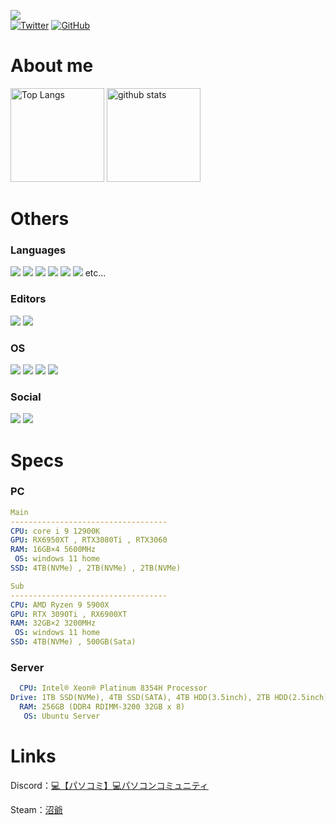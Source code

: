![](https://komarev.com/ghpvc/?username=emak-gg&color=red)
<br>
[![Twitter](https://img.shields.io/badge/-Twitter-1DA1F2.svg?logo=twitter&style=flat-square&logoColor=white)](https://twitter.com/emak8021)
[![GitHub](https://img.shields.io/badge/-Github-181717.svg?logo=github&style=flat-square)](https://github.com/emak-gg)

# About me
<p align="left"> 
  <img alt="Top Langs" height="150px" src="https://github-readme-stats.vercel.app/api/top-langs/?username=emak-gg&layout=compact&show_icons=true&theme=dark" />
  <img alt="github stats" height="150px" src="https://github-readme-stats.vercel.app/api?username=emak-gg&theme=dark&show_icons=ture" />
</p>



# Others

### Languages 
![](https://img.shields.io/badge/JavaScript-F7DF1E?labelColor=black&logo=JavaScript)
![](https://img.shields.io/badge/Node.js-3c873a?labelColor=black&logo=node.js)
![](https://img.shields.io/badge/TypeScript-198ae0?labelColor=black&logo=TypeScript)
![](https://img.shields.io/badge/PHP-805c91?labelColor=black&logo=PHP)
![](https://img.shields.io/badge/HTML5-E34F26?labelColor=black&logo=HTML5)
![](https://img.shields.io/badge/CSS3-1572B6?labelColor=black&logo=CSS3)
etc...

### Editors
![](https://img.shields.io/badge/Visual%20Studio%20Code-007ACC?labelColor=black&logo=Visual%20Studio%20Code) 
![](https://img.shields.io/badge/Atom-94d190?labelColor=black&logo=Atom) 

### OS
![](https://img.shields.io/badge/Linux-ffea00?labelColor=black&logo=linux)
![](https://img.shields.io/badge/Ubuntu-eb6134?labelColor=black&logo=Ubuntu)
![](https://img.shields.io/badge/Windows-0078D6?labelColor=black&logo=Windows) 
![](https://img.shields.io/badge/iOS-ff87cf?labelColor=black&logo=Apple) 

### Social
[![](https://img.shields.io/badge/Twitter%20(@emak8021)-1DA1F2?labelColor=black&logo=Twitter)](https://twitter.com/emak8021)
[![](https://img.shields.io/badge/Discord%20(emak%238021)-5865F2?labelColor=black&logo=Discord)](https://discord.com/users/690128204916195329) 

# Specs

### PC

```yaml
Main
-----------------------------------
CPU: core i 9 12900K
GPU: RX6950XT , RTX3080Ti , RTX3060
RAM: 16GB×4 5600MHz　
 OS: windows 11 home
SSD: 4TB(NVMe) , 2TB(NVMe) , 2TB(NVMe)

Sub
-----------------------------------
CPU: AMD Ryzen 9 5900X
GPU: RTX 3090Ti , RX6900XT
RAM: 32GB×2 3200MHz　
 OS: windows 11 home
SSD: 4TB(NVMe) , 500GB(Sata)
```

### Server

```yaml
  CPU: Intel® Xeon® Platinum 8354H Processor
Drive: 1TB SSD(NVMe), 4TB SSD(SATA), 4TB HDD(3.5inch), 2TB HDD(2.5inch)
  RAM: 256GB (DDR4 RDIMM-3200 32GB x 8)
   OS: Ubuntu Server
```

# Links

  <p>Discord：<a href= "https://discord.gg/uxENZNrk5n" >💻【パソコミ】💻パソコンコミュニティ</a></p>
   
  <p>  Steam：<a href= "https://steamcommunity.com/profiles/76561199236918150" >沼爺</a></p>


